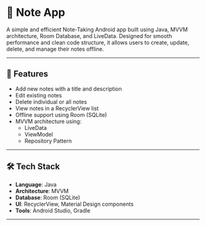 # 📝 Note App

A simple and efficient Note-Taking Android app built using Java, MVVM architecture, Room Database, and LiveData. Designed for smooth performance and clean code structure, it allows users to create, update, delete, and manage their notes offline.

---

## 📱 Features

- Add new notes with a title and description
- Edit existing notes
- Delete individual or all notes
- View notes in a RecyclerView list
- Offline support using Room (SQLite)
- MVVM architecture using:
  - LiveData
  - ViewModel
  - Repository Pattern

---

## 🛠️ Tech Stack

- **Language**: Java
- **Architecture**: MVVM
- **Database**: Room (SQLite)
- **UI**: RecyclerView, Material Design components
- **Tools**: Android Studio, Gradle

---
